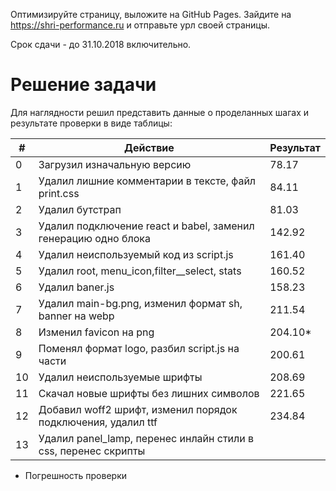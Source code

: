 Оптимизируйте страницу, выложите на GitHub Pages. Зайдите на https://shri-performance.ru и отправьте урл своей страницы.

Срок сдачи - до 31.10.2018 включительно.

# Решение задачи

Для наглядности решил представить данные о проделанных шагах и результате проверки в виде таблицы:

| # | Действие                                                        | Результат      |
|---|-----------------------------------------------------------------|----------------|
| 0 | Загрузил изначальную версию                                     |     78.17      |
| 1 | Удалил лишние комментарии в тексте, файл print.css              |     84.11      |
| 2 | Удалил бутстрап                                                 |     81.03      |
| 3 | Удалил подключение react и  babel, заменил генерацию одно блока |     142.92     |
| 4 | Удалил неиспользуемый код из script.js                          |     161.40     |
| 5 | Удалил root, menu_icon,filter__select, stats                    |     160.52     |
| 6 | Удалил baner.js                                                 |     158.23     |
| 7 | Удалил main-bg.png, изменил формат sh, banner на webp           |     211.54     |
| 8 | Изменил favicon на png                                          |     204.10*    |
| 9 | Поменял формат logo, разбил script.js на части                  |     200.61     |
| 10| Удалил неиспользуемые шрифты                                    |     208.69     |
| 11| Скачал новые шрифты без лишних символов                         |     221.65     |
| 12| Добавил woff2 шрифт, изменил порядок подключения, удалил ttf    |     234.84     |
| 13| Удалил panel_lamp, перенес инлайн стили в css, перенес скрипты  |                |
 

* Погрешность проверки